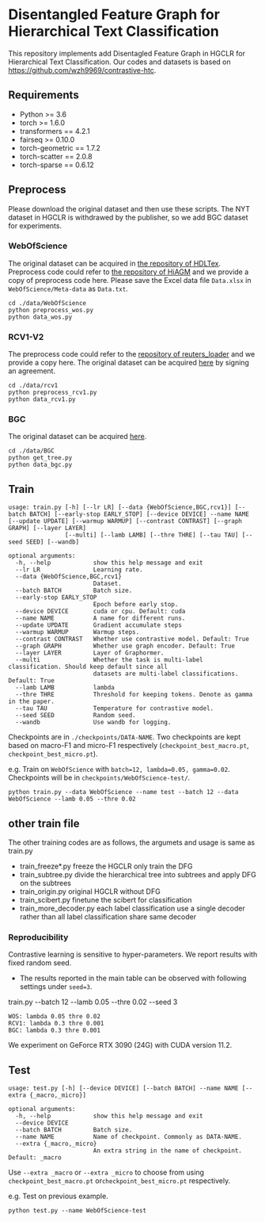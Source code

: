 # Disentangled Feature Graph for Hierarchical Text Classification

This repository implements add Disentagled Feature Graph in HGCLR for Hierarchical Text Classification. 
Our codes and datasets is based on https://github.com/wzh9969/contrastive-htc. 

## Requirements

* Python >= 3.6
* torch >= 1.6.0
* transformers == 4.2.1
* fairseq >= 0.10.0
* torch-geometric == 1.7.2
* torch-scatter == 2.0.8
* torch-sparse ==  0.6.12

## Preprocess

Please download the original dataset and then use these scripts. The NYT dataset in HGCLR is withdrawed by the publisher, so we add BGC dataset for experiments.

### WebOfScience

The original dataset can be acquired in [the repository of HDLTex](https://github.com/kk7nc/HDLTex). Preprocess code could refer to [the repository of HiAGM](https://github.com/Alibaba-NLP/HiAGM) and we provide a copy of preprocess code here.
Please save the Excel data file `Data.xlsx` in `WebOfScience/Meta-data` as `Data.txt`.

```shell
cd ./data/WebOfScience
python preprocess_wos.py
python data_wos.py
```

### RCV1-V2

The preprocess code could refer to the [repository of reuters_loader](https://github.com/ductri/reuters_loader) and we provide a copy here. The original dataset can be acquired [here](https://trec.nist.gov/data/reuters/reuters.html) by signing an agreement.

```shell
cd ./data/rcv1
python preprocess_rcv1.py
python data_rcv1.py
```

### BGC

The original dataset can be acquired [here](https://www.inf.uni-hamburg.de/en/inst/ab/lt/resources/data/blurb-genre-collection.html).

```shell
cd ./data/BGC
python get_tree.py
python data_bgc.py
```

## Train

```
usage: train.py [-h] [--lr LR] [--data {WebOfScience,BGC,rcv1}] [--batch BATCH] [--early-stop EARLY_STOP] [--device DEVICE] --name NAME [--update UPDATE] [--warmup WARMUP] [--contrast CONTRAST] [--graph GRAPH] [--layer LAYER]
                [--multi] [--lamb LAMB] [--thre THRE] [--tau TAU] [--seed SEED] [--wandb]

optional arguments:
  -h, --help            show this help message and exit
  --lr LR               Learning rate.
  --data {WebOfScience,BGC,rcv1}
                        Dataset.
  --batch BATCH         Batch size.
  --early-stop EARLY_STOP
                        Epoch before early stop.
  --device DEVICE		cuda or cpu. Default: cuda
  --name NAME           A name for different runs.
  --update UPDATE       Gradient accumulate steps
  --warmup WARMUP       Warmup steps.
  --contrast CONTRAST   Whether use contrastive model. Default: True
  --graph GRAPH         Whether use graph encoder. Default: True
  --layer LAYER         Layer of Graphormer.
  --multi               Whether the task is multi-label classification. Should keep default since all 
  						datasets are multi-label classifications. Default: True
  --lamb LAMB           lambda
  --thre THRE           Threshold for keeping tokens. Denote as gamma in the paper.
  --tau TAU             Temperature for contrastive model.
  --seed SEED           Random seed.
  --wandb               Use wandb for logging.
```

Checkpoints are in `./checkpoints/DATA-NAME`. Two checkpoints are kept based on macro-F1 and micro-F1 respectively 
(`checkpoint_best_macro.pt`, `checkpoint_best_micro.pt`).

e.g. Train on `WebOfScience` with `batch=12, lambda=0.05, gamma=0.02`. Checkpoints will be in `checkpoints/WebOfScience-test/`.

```shell
python train.py --data WebOfScience --name test --batch 12 --data WebOfScience --lamb 0.05 --thre 0.02
```

## other train file
The other training codes are as follows, the argumets and usage is same as train.py
* train_freeze*.py freeze the HGCLR only train the DFG
* train_subtree.py divide the hierarchical tree into subtrees and apply DFG on the subtrees
* train_origin.py original HGCLR without DFG
* train_scibert.py finetune the scibert for classification
* train_more_decoder.py each label classification use a single decoder rather than all label classification share same decoder

### Reproducibility

Contrastive learning is sensitive to hyper-parameters. We report results with fixed random seed.

* The results reported in the main table can be observed with following settings under `seed=3`.

train.py --batch 12 --lamb 0.05 --thre 0.02 --seed 3

```
WOS: lambda 0.05 thre 0.02
RCV1: lambda 0.3 thre 0.001
BGC: lambda 0.3 thre 0.001
```

We experiment on GeForce RTX 3090 (24G) with CUDA version $11.2$.

## Test

```
usage: test.py [-h] [--device DEVICE] [--batch BATCH] --name NAME [--extra {_macro,_micro}]

optional arguments:
  -h, --help            show this help message and exit
  --device DEVICE
  --batch BATCH         Batch size.
  --name NAME           Name of checkpoint. Commonly as DATA-NAME.
  --extra {_macro,_micro}
                        An extra string in the name of checkpoint. Default: _macro
```

Use `--extra _macro` or `--extra _micro`  to choose from using `checkpoint_best_macro.pt` or`checkpoint_best_micro.pt` respectively.

e.g. Test on previous example.

```shell
python test.py --name WebOfScience-test
```


